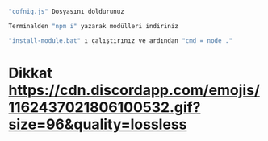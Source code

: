 ```js
"cofnig.js" Dosyasını doldurunuz

Terminalden "npm i" yazarak modülleri indiriniz

"install-module.bat" ı çalıştırınız ve ardından "cmd = node ."
```

# Dikkat https://cdn.discordapp.com/emojis/1162437021806100532.gif?size=96&quality=lossless
